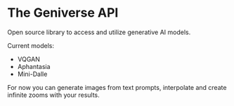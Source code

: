 # The Geniverse API
Open source library to access and utilize generative AI models. 

Current models:
- VQGAN
- Aphantasia
- Mini-Dalle

For now you can generate images from text prompts, interpolate and create infinite zooms with your results. 
